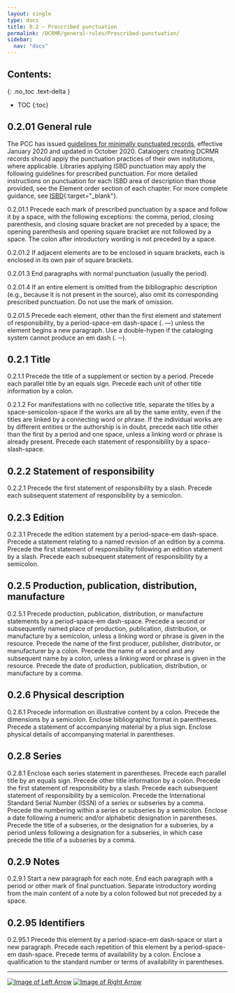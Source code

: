 ```yaml
---
layout: single
type: docs
title: 0.2 — Prescribed punctuation
permalink: /DCRMR/general-rules/Prescribed-punctuation/
sidebar:
  nav: "docs"
---
```


## Contents:
{: .no_toc .text-delta }

- TOC
{:toc}

## 0.2.01 General rule

The PCC has issued [guidelines for minimally punctuated records](https://www.loc.gov/aba/pcc/documents/PCC-Guidelines-for-Minimally-Punctuated-MARC-Data-v.1.2.docx), effective January 2020 and updated in October 2020. Catalogers creating DCRMR records should apply the punctuation practices of their own institutions, where applicable. Libraries applying ISBD punctuation may apply the following guidelines for prescribed punctuation. For more detailed instructions on punctuation for each ISBD area of description than those provided, see the Element order section of each chapter. For more complete guidance, see [ISBD](https://www.ifla.org/files/assets/cataloguing/isbd/isbd-cons_20110321.pdf){:target="_blank"}.

<a name="0.2.01.1">0.2.01.1</a> Precede each mark of prescribed punctuation by a space and follow it by a space, with the following exceptions: the comma, period, closing parenthesis, and closing square bracket are not preceded by a space; the opening parenthesis and opening square bracket are not followed by a space. The colon after introductory wording is not preceded by a space.

<a name="0.2.01.2">0.2.01.2</a> If adjacent elements are to be enclosed in square brackets, each is enclosed in its own pair of square brackets.

<a name="0.2.01.3">0.2.01.3</a> End paragraphs with normal punctuation (usually the period).

<a name="0.2.01.4">0.2.01.4</a> If an entire element is omitted from the bibliographic description (e.g., because it is not present in the source), also omit its corresponding prescribed punctuation. Do not use the mark of omission.

<a name="0.2.01.5">0.2.01.5</a> Precede each element, other than the first element and statement of responsibility, by a period-space-em dash-space (. &mdash;) unless the element begins a new paragraph. Use a double-hypen if the cataloging system cannot produce an em dash (. &#8208;&#8208;).

## 0.2.1 Title 

<a name="0.2.1.1">0.2.1.1</a> Precede the title of a supplement or section by a period. Precede each parallel title by an equals sign. Precede each unit of other title information by a colon.

<a name="0.2.1.2">0.2.1.2</a> For manifestations with no collective title, separate the titles by a space-semicolon-space if the works are all by the same entity, even if the titles are linked by a connecting word or phrase. If the individual works are by different entities or the authorship is in doubt, precede each title other than the first by a period and one space, unless a linking word or phrase is already present. Precede each statement of responsibility by a space-slash-space.

## 0.2.2 Statement of responsibility

<a name="0.2.2.1">0.2.2.1</a> Precede the first statement of responsibility by a slash. Precede each subsequent statement of responsibility by a semicolon.

## 0.2.3 Edition

<a name="0.2.3.1">0.2.3.1</a> Precede the edition statement by a period-space-em dash-space. Precede a statement relating to a named revision of an edition by a comma. Precede the first statement of responsibility following an edition statement by a slash. Precede each subsequent statement of responsibility by a semicolon.

## 0.2.5 Production, publication, distribution, manufacture

<a name="0.2.5.1">0.2.5.1</a> Precede production, publication, distribution, or manufacture statements by a period-space-em dash-space. Precede a second or subsequently named place of production, publication, distribution, or manufacture by a semicolon, unless a linking word or phrase is given in the resource. Precede the name of the first producer, publisher, distributor, or manufacturer by a colon. Precede the name of a second and any subsequent name by a colon, unless a linking word or phrase is given in the resource. Precede the date of production, publication, distribution, or manufacture by a comma.

## 0.2.6 Physical description

<a name="0.2.6.1">0.2.6.1</a> Precede information on illustrative content by a colon. Precede the dimensions by a semicolon. Enclose bibliographic format in parentheses. Precede a statement of accompanying material by a plus sign. Enclose physical details of accompanying material in parentheses.

## 0.2.8 Series

<a name="0.2.8.1">0.2.8.1</a> Enclose each series statement in parentheses. Precede each parallel title by an equals sign. Precede other title information by a colon. Precede the first statement of responsibility by a slash. Precede each subsequent statement of responsibility by a semicolon. Precede the International Standard Serial Number (ISSN) of a series or subseries by a comma. Precede the numbering within a series or subseries by a semicolon. Enclose a date following a numeric and/or alphabetic designation in parentheses. Precede the title of a subseries, or the designation for a subseries, by a period unless following a designation for a subseries, in which case precede the title of a subseries by a comma.

## 0.2.9 Notes

<a name="0.2.9.1">0.2.9.1</a> Start a new paragraph for each note. End each paragraph with a period or other mark of final punctuation. Separate introductory wording from the main content of a note by a colon followed but not preceded by a space. 

## 0.2.95 Identifiers

<a name="0.2.95.1">0.2.95.1</a> Precede this element by a period-space-em dash-space or start a new paragraph. Precede each repetition of this element by a period-space-em dash-space. Precede terms of availability by a colon. Enclose a qualification to the standard number or terms of availability in parentheses.

---

[![Image of Left Arrow](https://rbms-bsc.github.io/DCRMR/assets/pictures/navigation/Arrow_Left.png "0.1 — Data provenance
")](/DCRMR/general-rules/Data-provenance/) [![Image of Right Arrow](https://rbms-bsc.github.io/DCRMR/assets/pictures/navigation/Arrow_Right.png "0.3 — Language and script of the description")](/DCRMR/general-rules/Language-and-script-of-the-description/)